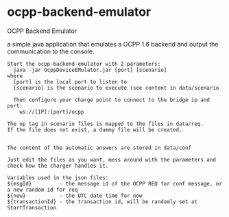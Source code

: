 # ocpp-backend-emulator
OCPP Backend Emulator

a simple java application that emulates a OCPP 1.6 backend and output the communication to the console.


```
Start the ocpp-backend-emulator with 2 parameters:
  java -jar OcppDeviceEMulator.jar [port] [scenario]
where
  [port] is the local port to listen to
  [scenario] is the scenario to execute (see content in data/scenario
  
  Then configure your charge point to connect to the bridge ip and port:
    ws://[IP]:[port]/ocpp

The op tag in scenario files is mapped to the files in data/req.
If the file does not exist, a dummy file will be created.


The content of the automatic answers are stored in data/conf

Just edit the files as you want, mess around with the parameters and check how the charger handles it.

Variables used in the json files:
${msgId}         - the message id of the OCPP REQ for conf message, or a new random id for req
${now}           - the UTC date time for now
${transactionId} - the transaction id, will be randomly set at StartTransaction


```
